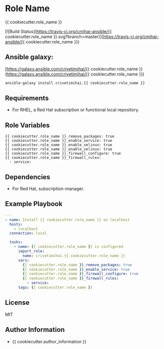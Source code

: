 Role Name
=========

{{ cookiecutter.role_name }}

[![Build Status](https://travis-ci.org/cmihai-ansible/{{ cookiecutter.role_name }}.svg?branch=master)](https://travis-ci.org/cmihai-ansible/{{ cookiecutter.role_name }})

Ansible galaxy:
---------------

[https://galaxy.ansible.com/crivetimihai/{{ cookiecutter.role_name }}(https://galaxy.ansible.com/crivetimihai/{{ cookiecutter.role_name }})

```bash
ansible-galaxy install crivetimihai.{{ cookiecutter.role_name }}
```

Requirements
------------

- For RHEL, a Red Hat subscription or functional local repository.

Role Variables
--------------

```
{{ cookiecutter.role_name }}_remove_packages: true
{{ cookiecutter.role_name }}_enable_service: true
{{ cookiecutter.role_name }}_enable_selinux: true
{{ cookiecutter.role_name }}_enable_selinux: true
{{ cookiecutter.role_name }}_firewall_configure: true
{{ cookiecutter.role_name }}_firewall_rules:
  - service:
```

Dependencies
------------

- For Red Hat, subscription-manager.

Example Playbook
----------------

```yaml
---
- name: Install {{ cookiecutter.role_name }} on localhost
  hosts:
    - localhost
  connection: local

  tasks:
    - name: {{ cookiecutter.role_name }} is configured
      import_role:
        name: crivetimihai.{{ cookiecutter.role_name }}
      vars:
        {{ cookiecutter.role_name }}_remove_packages: true
        {{ cookiecutter.role_name }}_enable_service: true
        {{ cookiecutter.role_name }}_firewall_configure: true
        {{ cookiecutter.role_name }}_firewall_rules:
          - service:
      tags: {{ cookiecutter.role_name }}
```

License
-------

MIT

Author Information
------------------

- {{ cookiecutter.author_information }}
